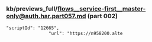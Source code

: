 ### kb/previews_full/flows__service-first__master-only@auth.har.part057.md (part 002)

```md
"scriptId": "12665",
                "url": "https://n958200.alte
```

```
